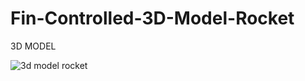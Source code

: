 # Fin-Controlled-3D-Model-Rocket

3D MODEL

![3d model rocket](https://github.com/PIEspace/Fin-Controlled-3D-Model-Rocket/assets/134577378/849900de-ba2f-40d2-ac94-bda86ba46c29)
